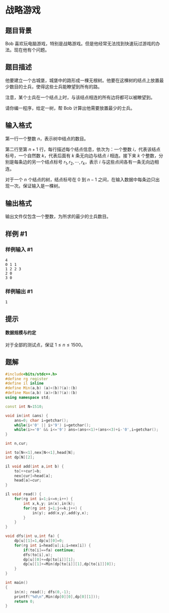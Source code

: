 # 战略游戏

## 题目背景

Bob 喜欢玩电脑游戏，特别是战略游戏。但是他经常无法找到快速玩过游戏的办法。现在他有个问题。

## 题目描述

他要建立一个古城堡，城堡中的路形成一棵无根树。他要在这棵树的结点上放置最少数目的士兵，使得这些士兵能瞭望到所有的路。

注意，某个士兵在一个结点上时，与该结点相连的所有边将都可以被瞭望到。

请你编一程序，给定一树，帮 Bob 计算出他需要放置最少的士兵。

## 输入格式

第一行一个整数 $n$，表示树中结点的数目。

第二行至第 $n+1$ 行，每行描述每个结点信息，依次为：一个整数 $i$，代表该结点标号，一个自然数 $k$，代表后面有 $k$ 条无向边与结点 $i$ 相连。接下来 $k$ 个整数，分别是每条边的另一个结点标号 $r_1,r_2,\cdots,r_k$，表示 $i$ 与这些点间各有一条无向边相连。

对于一个 $n$ 个结点的树，结点标号在 $0$ 到 $n-1$ 之间，在输入数据中每条边只出现一次。保证输入是一棵树。

## 输出格式

输出文件仅包含一个整数，为所求的最少的士兵数目。

## 样例 #1

### 样例输入 #1

```
4
0 1 1
1 2 2 3
2 0
3 0
```

### 样例输出 #1

```
1
```

## 提示

#### 数据规模与约定

对于全部的测试点，保证 $1 \leq n \leq 1500$。

## 题解
```cpp
#include<bits/stdc++.h>
#define rg register
#define il inline
#define Min(a,b) (a)<(b)?(a):(b)
#define Max(a,b) (a)>(b)?(a):(b)
using namespace std;

const int N=1510;

void in(int &ans) {
    ans=0; char i=getchar();
    while(i<'0' || i>'9') i=getchar();
    while(i>='0' && i<='9') ans=(ans<<1)+(ans<<3)+i-'0',i=getchar();
}

int n,cur;

int to[N<<1],nex[N<<1],head[N];
int dp[N][2];

il void add(int a,int b) {
    to[++cur]=b;
    nex[cur]=head[a];
    head[a]=cur;
}

il void read() {
    for(rg int i=1;i<=n;i++) {
        int x,k,y; in(x),in(k);
        for(rg int j=1;j<=k;j++) {
            in(y); add(x,y),add(y,x);
        }
    }
}

void dfs(int u,int fa) {
    dp[u][1]=1,dp[u][0]=0;
    for(rg int i=head[u];i;i=nex[i]) {
        if(to[i]==fa) continue;
        dfs(to[i],u);
        dp[u][0]+=dp[to[i]][1];
        dp[u][1]+=Min(dp[to[i]][1],dp[to[i]][0]);
    }
}

int main()
{
    in(n); read(); dfs(0,-1);
    printf("%d\n",Min(dp[0][0],dp[0][1]));
    return 0;
}
```